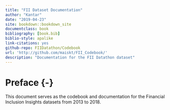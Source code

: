 ```yaml
--- 
title: "FII Dataset Documentation"
author: "Kantar"
date: "2019-04-23"
site: bookdown::bookdown_site
documentclass: book
bibliography: [book.bib]
biblio-style: apalike
link-citations: yes
github-repo: FIIDatathon/Codebook
url: 'http://github.com/maiskt/FII_Codebook/'
description: "Documentation for the FII Datathon dataset"
---
```


# Preface {-}

This document serves as the codebook and documentation for the Financial Inclusion Insights datasets from 2013 to 2018.
